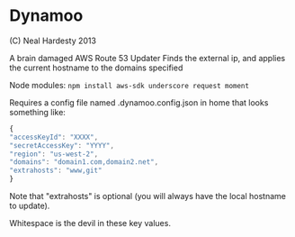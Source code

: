 Dynamoo
===
 (C) Neal Hardesty 2013

 A brain damaged AWS Route 53 Updater
  Finds the external ip, and applies the current hostname to the domains specified
 
Node modules:
```npm install aws-sdk underscore request moment```
 
Requires a config file named .dynamoo.config.json in home that looks something like:
```javascript
{
"accessKeyId": "XXXX", 
"secretAccessKey": "YYYY", 
"region": "us-west-2",
"domains": "domain1.com,domain2.net",
"extrahosts": "www,git"
}
```


Note that "extrahosts" is optional (you will always have the local hostname to update).  

Whitespace is the devil in these key values.
